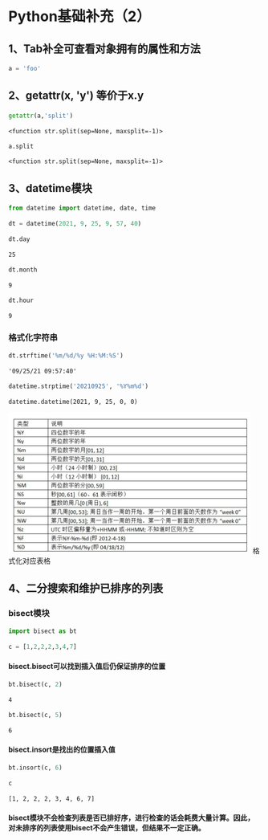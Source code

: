 # Python基础补充（2）

## 1、Tab补全可查看对象拥有的属性和方法


```python
a = 'foo'
```

## 2、getattr(x, 'y') 等价于x.y


```python
getattr(a,'split')
```




    <function str.split(sep=None, maxsplit=-1)>




```python
a.split
```




    <function str.split(sep=None, maxsplit=-1)>



## 3、datetime模块


```python
from datetime import datetime, date, time
```


```python
dt = datetime(2021, 9, 25, 9, 57, 40)
```


```python
dt.day
```




    25




```python
dt.month
```




    9




```python
dt.hour
```




    9



### 格式化字符串


```python
dt.strftime('%m/%d/%y %H:%M:%S')
```




    '09/25/21 09:57:40'




```python
datetime.strptime('20210925', '%Y%m%d')
```




    datetime.datetime(2021, 9, 25, 0, 0)



![5.png](https://github.com/ta00231/data_analysis/blob/main/picture/5.png)
格式化对应表格

## 4、⼆分搜索和维护已排序的列表

### bisect模块


```python
import bisect as bt
```


```python
c = [1,2,2,2,3,4,7]
```

#### bisect.bisect可以找到插⼊值后仍保证排序的位置


```python
bt.bisect(c, 2)
```




    4




```python
bt.bisect(c, 5)
```




    6



#### bisect.insort是找出的位置插⼊值


```python
bt.insort(c, 6)
```


```python
c
```




    [1, 2, 2, 2, 3, 4, 6, 7]



#### bisect模块不会检查列表是否已排好序，进⾏检查的话会耗费⼤量计算。因此，对未排序的列表使⽤bisect不会产⽣错误，但结果不⼀定正确。
